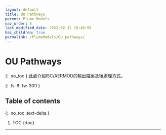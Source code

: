 ```yaml
---
layout: default
title: OU Pathways
parent: Plume Models
nav_order: 5
last_modified_date: 2022-02-12 19:48:55
has_children: true
permalink: /PlumeModels/OU_pathways/
---
```


# OU Pathways
{: .no_toc }
此處介紹ISC/AERMOD的輸出檔案及後處理方式。

{: .fs-6 .fw-300 }

## Table of contents
{: .no_toc .text-delta }

1. TOC
{:toc}

---